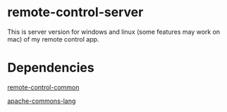 # remote-control-server

This is server version for windows and linux (some features may work on mac) of my remote control app. 

Dependencies
======

[remote-control-common](https://github.com/taursus96/remote-control-common)

[apache-commons-lang](http://commons.apache.org/proper/commons-lang/download_lang.cgi)
